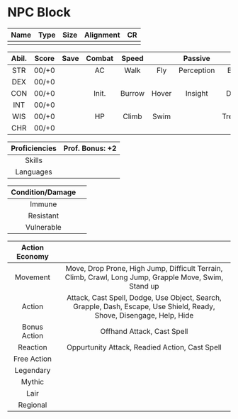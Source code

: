 # NPC Block

| Name | Type | Size | Alignment | CR   |
| :--: | :--: | :--: | :-------: | :--: |
|      |      |      |           |      |

| Abil. | Score | Save | Combat | Speed  |       | Passive    | Sight       |
| :---: | :---: | :--: | :----: | :----: | :---: | :--------: | :---------: |
| STR   | 00/+0 |      | AC     | Walk   | Fly   | Perception | Blindsight  |
| DEX   | 00/+0 |      |        |        |       |            |             |
| CON   | 00/+0 |      | Init.  | Burrow | Hover | Insight    | Darkvision  |
| INT   | 00/+0 |      |        |        |       |            |             |
| WIS   | 00/+0 |      | HP     | Climb  | Swim  |            | Tremorsense |
| CHR   | 00/+0 |      |        |        |       |            |

| Proficiencies | Prof. Bonus: +2 |
| :------------:| :-------------: |
| Skills        |                 |
| Languages     |                 |

| Condition/Damage |      |
| :--------------: | :--: |
| Immune           |      |
| Resistant        |      |
| Vulnerable       |      |

| Action Economy |                                                                                                                       |
| :------------: | :-------------------------------------------------------------------------------------------------------------------: |
| Movement       | Move, Drop Prone, High Jump, Difficult Terrain, Climb, Crawl, Long Jump, Grapple Move, Swim, Stand up                 |
| Action         | Attack, Cast Spell, Dodge, Use Object, Search, Grapple, Dash, Escape, Use Shield, Ready, Shove, Disengage, Help, Hide |
| Bonus Action   | Offhand Attack, Cast Spell                                                                                            |
| Reaction       | Oppurtunity Attack, Readied Action, Cast Spell                                                                        |
| Free Action    |                                                                                                                       |
| Legendary      |                                                                                                                       |
| Mythic         |                                                                                                                       |
| Lair           |                                                                                                                       |
| Regional       |                                                                                                                       |